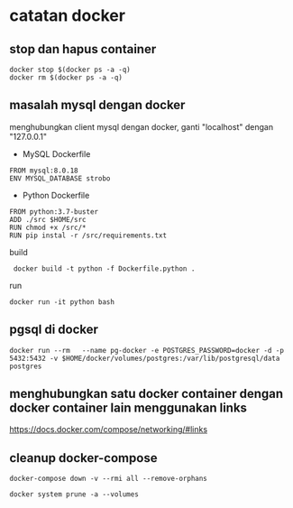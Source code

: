 # catatan docker

stop dan hapus container
------------------------

```
docker stop $(docker ps -a -q)
docker rm $(docker ps -a -q)
```

masalah mysql dengan docker
----------------------------

menghubungkan client mysql dengan docker, ganti "localhost" dengan "127.0.0.1"

- MySQL Dockerfile

```
FROM mysql:8.0.18
ENV MYSQL_DATABASE strobo
```

- Python Dockerfile

```
FROM python:3.7-buster
ADD ./src $HOME/src
RUN chmod +x /src/*
RUN pip instal -r /src/requirements.txt
```

build

```
 docker build -t python -f Dockerfile.python .
```

run 


```
docker run -it python bash
```

pgsql di docker
---------------

```
docker run --rm   --name pg-docker -e POSTGRES_PASSWORD=docker -d -p 5432:5432 -v $HOME/docker/volumes/postgres:/var/lib/postgresql/data  postgres

```

menghubungkan satu docker container dengan docker container lain menggunakan links 
----------------------------------------------------------------------------------

https://docs.docker.com/compose/networking/#links

cleanup docker-compose 
-----------------------

```
docker-compose down -v --rmi all --remove-orphans
```

```
docker system prune -a --volumes
```
